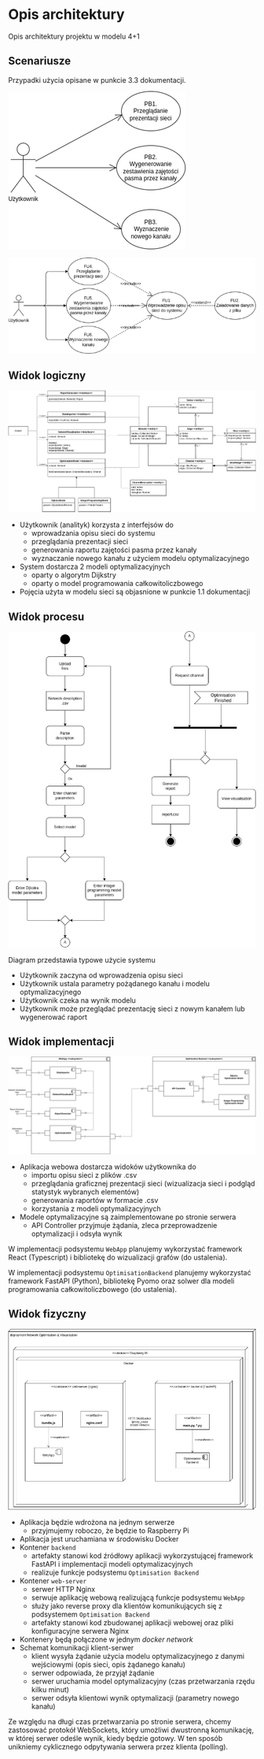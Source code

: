 <!-- 
pandoc architecture.md -o architecture-draft.pdf \
    --pdf-engine=xelatex \
    -V geometry:margin=0.5in \
    -V lang=polish \
    -V babel-lang=polish
-->

# Opis architektury
Opis architektury projektu w modelu 4+1

## Scenariusze
Przypadki użycia opisane w punkcie 3.3 dokumentacji.

![Diagram biznesowych przypadków użycia](./diagrams/business-use-cases.drawio.png)

![Diagram systemowych przypadków użycia](./diagrams/system-use-cases.drawio.png)

## Widok logiczny

![Diagram klas dla widoku logicznego](./diagrams/logical-view.drawio.png)

* Użytkownik (analityk) korzysta z interfejsów do
    * wprowadzania opisu sieci do systemu
    * przeglądania prezentacji sieci
    * generowania raportu zajętości pasma przez kanały
    * wyznaczanie nowego kanału z użyciem modelu optymalizacyjnego
* System dostarcza 2 modeli optymalizacyjnych
    * oparty o algorytm Dijkstry
    * oparty o model programowania całkowitoliczbowego
* Pojęcia użyta w modelu sieci są objasnione w punkcie 1.1 dokumentacji

## Widok procesu

![Diagram aktywności dla widoku procesu](./diagrams/process-view.drawio.png)

Diagram przedstawia typowe użycie systemu

* Użytkownik zaczyna od wprowadzenia opisu sieci
* Użytkownik ustala parametry pożądanego kanału i modelu optymalizacyjnego
* Użytkownik czeka na wynik modelu
* Użytkownik może przeglądać prezentację sieci z nowym kanałem lub wygenerować raport

## Widok implementacji

![Diagram komponentów dla widoku implementacji](./diagrams/development-view.drawio.png)

* Aplikacja webowa dostarcza widoków użytkownika do
    * importu opisu sieci z plików .csv
    * przeglądania graficznej prezentacji sieci (wizualizacja sieci i podgląd statystyk wybranych elementów)
    * generowania raportów w formacie .csv
    * korzystania z modeli optymalizacyjnych
* Modele optymalizacyjne są zaimplementowane po stronie serwera
    * API Controller przyjmuje żądania, zleca przeprowadzenie optymalizacji i odsyła wynik

W implementacji podsystemu `WebApp` planujemy wykorzystać framework React (Typescript) i bibliotekę do wizualizacji grafów (do ustalenia).

W implementacji podsystemu `OptimisationBackend` planujemy wykorzystać framework FastAPI (Python), bibliotekę Pyomo oraz solwer dla modeli programowania całkowitoliczbowego (do ustalenia).

## Widok fizyczny

![Diagram wdrożenia dla widoku fizycznego](./diagrams/physical-view.drawio.png)

* Aplikacja będzie wdrożona na jednym serwerze
    * przyjmujemy roboczo, że będzie to Raspberry Pi
* Aplikacja jest uruchamiana w środowisku Docker
* Kontener `backend`
    * artefakty stanowi kod źródłowy aplikacji wykorzystującej framework FastAPI i implementacji modeli optymalizacyjnych
    * realizuje funkcje podsystemu `Optimisation Backend`
* Kontener `web-server`
    * serwer HTTP Nginx
    * serwuje aplikację webową realizującą funkcje podsystemu `WebApp`
    * służy jako reverse proxy dla klientów komunikujących się z podsystemem `Optimisation Backend`
    * artefakty stanowi kod zbudowanej aplikacji webowej oraz pliki konfiguracyjne serwera Nginx
* Kontenery będą połączone w jednym *docker network*
* Schemat komunikacji klient-serwer
    * klient wysyła żądanie użycia modelu optymalizacyjnego z danymi wejściowymi (opis sieci, opis żądanego kanału)
    * serwer odpowiada, że przyjął żądanie
    * serwer uruchamia model optymalizacyjny (czas przetwarzania rzędu kilku minut)
    * serwer odsyła klientowi wynik optymalizacji (parametry nowego kanału)

Ze względu na długi czas przetwarzania po stronie serwera, chcemy zastosować protokół WebSockets, który umożliwi dwustronną komunikację, w której serwer odeśle wynik, kiedy będzie gotowy. W ten sposób unikniemy cyklicznego odpytywania serwera przez klienta (polling).



